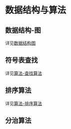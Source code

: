 # 数据结构与算法
## 数据结构-图
详见[数据结构图](DA-graph.md)
## 符号表查找
详见[算法-查找算法](DA-find.md)

## 排序算法
详见[算法-排序算法](DA-sort.md)
## 分治算法